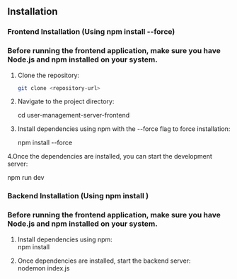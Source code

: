 ## Installation
### Frontend Installation (Using npm install --force)
### Before running the frontend application, make sure you have Node.js and npm installed on your system.

1. Clone the repository:

   ```bash
   git clone <repository-url>

2. Navigate to the project directory:

   cd user-management-server-frontend

3. Install dependencies using npm with the --force flag to force installation:

 
   npm install --force

4.Once the dependencies are installed, you can start the development server: 
   
   npm run dev 

### Backend Installation (Using npm install )
### Before running the frontend application, make sure you have Node.js and npm installed on your system.

1. Install dependencies using npm:  
npm install

2. Once dependencies are installed, start the backend server:  
nodemon index.js

